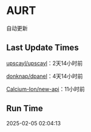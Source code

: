 # AURT

自动更新


## Last Update Times

[upscayl/upscayl](https://github.com/upscayl/upscayl)：2天14小时前

[donknap/dpanel](https://github.com/donknap/dpanel)：4天14小时前

[Calcium-Ion/new-api](https://github.com/Calcium-Ion/new-api)：11小时前


## Run Time
2025-02-05 02:04:13
